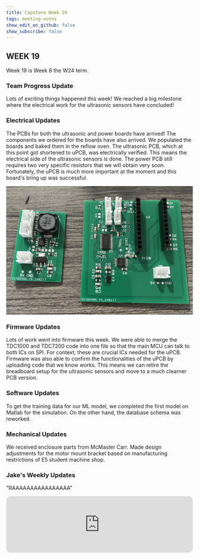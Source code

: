 ```yaml
---
title: Capstone Week 19
tags: meeting-notes
show_edit_on_github: false
show_subscribe: false
---
```


<style>
  img {
  display: block;
  margin-left: auto;
  margin-right: auto;
  }
</style>

## WEEK 19

Week 19 is Week 8 the W24 term. 

### Team Progress Update
Lots of exciting things happened this week! We reached a big milestone where the electrical work for the ultrasonic sensors have concluded! 

### Electrical Updates
The PCBs for both the ultrasonic and power boards have arrived! The components we ordered for the boards have also arrived. We populated the boards and baked them in the reflow oven. 
The ultrasonic PCB, which at this point got shortened to uPCB, was electrically verified. This means the electrical side of the ultrasonic sensors is done. 
The power PCB still requires two very specific resistors that we will obtain very soon. Fortunately, the uPCB is much more important at the moment and this board's bring up was successful. 

<img src="https://github.com/pipyns/pipyns.github.io/blob/master/assets/PCBs.jpg?raw=true" alt="Populated PCBs" width=600>

### Firmware Updates 
Lots of work went into firmware this week. We were able to merge the TDC1000 and TDC7200 code into one file so that the main MCU can talk to both ICs on SPI. For context, these are crucial ICs needed for the uPCB. 
Firmware was also able to confirm the functionalities of the uPCB by uploading code that we know works. This means we can retire the breadboard setup for the ultrasonic sensors and move to a much clearner PCB version. 

### Software Updates 
To get the training data for our ML model, we completed the first model on Matlab for the simulation. 
On the other hand, the database schema was reworked. 

### Mechanical Updates 
We received enclosure parts from McMaster Carr. 
Made design adjustments for the motor mount bracket based on manufacturing restrictions of E5 student machine shop. 

### Jake's Weekly Updates
"RAAAAAAAAAAAAAAAA"  
<iframe style="border-radius:12px" src="https://open.spotify.com/embed/track/4ltXPf327ewFdmTPp5Skow?utm_source=generator" width="100%" height="152" frameBorder="0" allowfullscreen="" allow="autoplay; clipboard-write; encrypted-media; fullscreen; picture-in-picture" loading="lazy"></iframe>

<!--more-->

